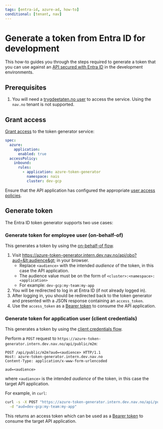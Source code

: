 ```yaml
---
tags: [entra-id, azure-ad, how-to]
conditional: [tenant, nav]
---
```


# Generate a token from Entra ID for development

This how-to guides you through the steps required to generate a token that you can use against an [API secured with Entra ID](secure.md) in the development environments.

## Prerequisites

1. You will need a [trygdeetaten.no user](../reference/README.md#tenants) to access the service. Using the `nav.no` tenant is not supported.

## Grant access

[Grant access](secure.md#grant-access-to-consumers) to the token generator service:

```yaml title="app.yaml"
spec:
  azure:
    application:
      enabled: true
  accessPolicy:
    inbound:
      rules:
        - application: azure-token-generator
          namespace: nais
          cluster: dev-gcp
```

Ensure that the API application has configured the appropriate [user access policies](secure.md#users).

## Generate token

The Entra ID token generator supports two use cases:

### Generate token for employee user (on-behalf-of)

This generates a token by using the [on-behalf-of flow](consume-obo.md).

1. Visit <https://azure-token-generator.intern.dev.nav.no/api/obo?aud=&lt;audience&gt;> in your browser.
    - Replace `<audience>` with the intended _audience_ of the token, in this case the API application.
    - The audience value must be on the form of `<cluster>:<namespace>:<application>`
    - For example: `dev-gcp:my-team:my-app`
1. You will be redirected to log in at Entra ID (if not already logged in).
1. After logging in, you should be redirected back to the token generator and presented with a JSON response containing an `access_token`.
1. Use the `access_token` as a [Bearer token](../../explanations/README.md#bearer-token) to consume the API application.

### Generate token for application user (client credentials)

This generates a token by using the [client credentials flow](consume-m2m.md).

Perform a `POST` request to `https://azure-token-generator.intern.dev.nav.no/api/public/m2m`:

```http
POST /api/public/m2m?aud=<audience> HTTP/1.1
Host: azure-token-generator.intern.dev.nav.no
Content-Type: application/x-www-form-urlencoded

aud=<audience>
```

where `<audience>` is the intended _audience_ of the token, in this case the target API application.

For example, in `curl`:

```bash
curl -s -X POST "https://azure-token-generator.intern.dev.nav.no/api/public/m2m" \
  -d "aud=dev-gcp:my-team:my-app"
```

This returns an access token which can be used as a [Bearer token](../../explanations/README.md#bearer-token) to consume the target API application.
